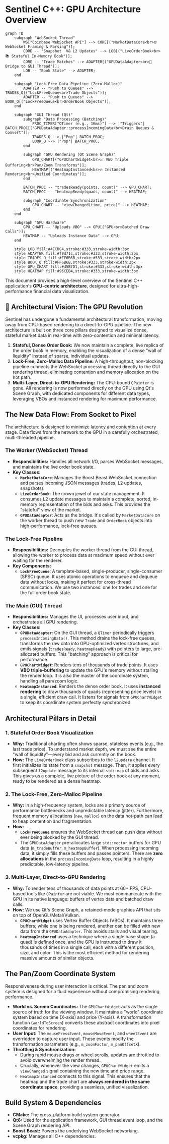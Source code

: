 # Sentinel C++: GPU Architecture Overview

```mermaid
graph TD
    subgraph "WebSocket Thread"
        WS["Coinbase WebSocket API"] --> CORE[("MarketDataCore<br>🌐 WebSocket Framing & Parsing")];
        CORE -- "Snapshot  V& L2 Updates" --> LOB[("LiveOrderBook<br>📚 Stateful In-Memory Book")];
        CORE -- "Trade Matches" --> ADAPTER[("GPUDataAdapter<br>🌉 Bridge to GUI Thread")];
        LOB -- "Book State" --> ADAPTER;
    end

    subgraph "Lock-Free Data Pipeline (Zero-Malloc)"
        ADAPTER -- "Push to Queues" --> TRADES_Q[("LockFreeQueue<br>Trade Objects")];
        ADAPTER -- "Push to Queues" --> BOOK_Q[("LockFreeQueue<br>OrderBook Objects")];
    end

    subgraph "GUI Thread (Qt)"
        subgraph "Data Processing (Batching)"
            PROC_TIMER["QTimer (e.g., 16ms)"] --> |"Triggers"| BATCH_PROC[("GPUDataAdapter::processIncomingData<br>Drain Queues & Convert")];
            TRADES_Q --> |"Pop"| BATCH_PROC;
            BOOK_Q --> |"Pop"| BATCH_PROC;
        end

        subgraph "GPU Rendering (Qt Scene Graph)"
            GPU_CHART[("GPUChartWidget<br>📈 VBO Triple Buffering<br>Pan/Zoom Transforms")];
            HEATMAP[("HeatmapInstanced<br>🔥 Instanced Rendering<br>Unified Coordinates")];
        end

        BATCH_PROC -- "tradesReady(points, count)" --> GPU_CHART;
        BATCH_PROC -- "heatmapReady(quads, count)" --> HEATMAP;

        subgraph "Coordinate Synchronization"
            GPU_CHART -- "viewChanged(time, price)" --> HEATMAP;
        end
    end

    subgraph "GPU Hardware"
        GPU_CHART -- "Uploads VBO" --> GPU[("GPU<br>Batched Draw Calls")];
        HEATMAP -- "Uploads Instance Data" --> GPU;
    end

    style LOB fill:#4ECDC4,stroke:#333,stroke-width:3px
    style ADAPTER fill:#f9d71c,stroke:#333,stroke-width:2px
    style TRADES_Q fill:#FF6B6B,stroke:#333,stroke-width:2px
    style BOOK_Q fill:#FF6B6B,stroke:#333,stroke-width:2px
    style GPU_CHART fill:#45B7D1,stroke:#333,stroke-width:3px
    style HEATMAP fill:#96CEB4,stroke:#333,stroke-width:3px
```

This document provides a high-level overview of the Sentinel C++ application's **GPU-centric architecture**, designed for ultra-high-performance financial data visualization.

## 🚀 **Architectural Vision: The GPU Revolution**

Sentinel has undergone a fundamental architectural transformation, moving away from CPU-based rendering to a direct-to-GPU pipeline. The new architecture is built on three core pillars designed to visualize dense, stateful market data in real-time with zero-contention and minimal latency.

1.  **Stateful, Dense Order Book:** We now maintain a complete, live replica of the order book in memory, enabling the visualization of a dense "wall of liquidity" instead of sparse, individual updates.
2.  **Lock-Free, Zero-Malloc Data Pipeline:** A high-throughput, non-blocking pipeline connects the WebSocket processing thread directly to the GUI rendering thread, eliminating contention and memory allocation on the hot path.
3.  **Multi-Layer, Direct-to-GPU Rendering:** The CPU-bound `QPainter` is gone. All rendering is now performed directly on the GPU using Qt's Scene Graph, with dedicated components for different data types, leveraging VBOs and instanced rendering for maximum performance.

## The New Data Flow: From Socket to Pixel

The architecture is designed to minimize latency and contention at every stage. Data flows from the network to the GPU in a carefully orchestrated, multi-threaded pipeline.

### The Worker (WebSocket) Thread
-   **Responsibilities:** Handles all network I/O, parses WebSocket messages, and maintains the live order book state.
-   **Key Classes:**
    -   **`MarketDataCore`**: Manages the Boost.Beast WebSocket connection and parses incoming JSON messages (trades, L2 updates, snapshots).
    -   **`LiveOrderBook`**: The crown jewel of our state management. It consumes L2 update messages to maintain a complete, sorted, in-memory representation of the bids and asks. This provides the "stateful" view of the market.
    -   **`GPUDataAdapter`**: Acts as the bridge. It's called by `MarketDataCore` on the worker thread to push new `Trade` and `OrderBook` objects into high-performance, lock-free queues.

### The Lock-Free Pipeline
-   **Responsibilities:** Decouples the worker thread from the GUI thread, allowing the worker to process data at maximum speed without ever waiting for the renderer.
-   **Key Components:**
    -   **`LockFreeQueue`**: A template-based, single-producer, single-consumer (SPSC) queue. It uses atomic operations to enqueue and dequeue data without locks, making it perfect for cross-thread communication. We use two instances: one for trades and one for the full order book state.

### The Main (GUI) Thread
-   **Responsibilities:** Manages the UI, processes user input, and orchestrates all GPU rendering.
-   **Key Classes:**
    -   **`GPUDataAdapter`**: On the GUI thread, a `QTimer` periodically triggers `processIncomingData()`. This method drains the lock-free queues, transforms the raw data into GPU-optimized vertex structures, and emits signals (`tradesReady`, `heatmapReady`) with pointers to large, pre-allocated buffers. This "batching" approach is critical for performance.
    -   **`GPUChartWidget`**: Renders tens of thousands of trade points. It uses **VBO triple-buffering** to update the GPU's memory without stalling the render loop. It is also the master of the coordinate system, handling all pan/zoom logic.
    -   **`HeatmapInstanced`**: Renders the dense order book. It uses **instanced rendering** to draw thousands of quads (representing price levels) in a single, efficient draw call. It listens for signals from `GPUChartWidget` to keep its coordinate system perfectly synchronized.

## Architectural Pillars in Detail

### 1. Stateful Order Book Visualization
-   **Why:** Traditional charting often shows sparse, stateless events (e.g., the last trade price). To understand market depth, we must see the entire "wall of liquidity"—every bid and ask currently on the book.
-   **How:** The `LiveOrderBook` class subscribes to the `l2update` channel. It first initializes its state from a `snapshot` message. Then, it applies every subsequent `l2update` message to its internal `std::map` of bids and asks. This gives us a complete, live picture of the order book at any moment, ready to be rendered as a dense heatmap.

### 2. The Lock-Free, Zero-Malloc Pipeline
-   **Why:** In a high-frequency system, locks are a primary source of performance bottlenecks and unpredictable latency (jitter). Furthermore, frequent memory allocations (`new`, `malloc`) on the data hot-path can lead to heap contention and fragmentation.
-   **How:**
    -   **`LockFreeQueue`** ensures the WebSocket thread can push data without ever being blocked by the GUI thread.
    -   The `GPUDataAdapter` pre-allocates large `std::vector` buffers for GPU data (`m_tradeBuffer`, `m_heatmapBuffer`). When processing incoming data, it simply fills these buffers and passes pointers. There are **zero allocations** in the `processIncomingData` loop, resulting in a highly predictable, low-latency pipeline.

### 3. Multi-Layer, Direct-to-GPU Rendering
-   **Why:** To render tens of thousands of data points at 60+ FPS, CPU-based tools like `QPainter` are not viable. We must communicate with the GPU in its native language: buffers of vertex data and batched draw calls.
-   **How:** We use Qt's Scene Graph, a retained-mode graphics API that sits on top of OpenGL/Metal/Vulkan.
    -   **`GPUChartWidget`** uses Vertex Buffer Objects (VBOs). It maintains three buffers; while one is being rendered, another can be filled with new data from the `GPUDataAdapter`. This avoids stalls and visual tearing.
    -   **`HeatmapInstanced`** uses a technique where a single base shape (a quad) is defined once, and the GPU is instructed to draw it thousands of times in a single call, each with a different position, size, and color. This is the most efficient method for rendering massive amounts of similar objects.

## The Pan/Zoom Coordinate System
Responsiveness during user interaction is critical. The pan and zoom system is designed for a fluid experience without compromising rendering performance.

-   **World vs. Screen Coordinates:** The `GPUChartWidget` acts as the single source of truth for the viewing window. It maintains a "world" coordinate system based on time (X-axis) and price (Y-axis). A transformation function (`worldToScreen`) converts these abstract coordinates into pixel coordinates for rendering.
-   **User Input:** The `mousePressEvent`, `mouseMoveEvent`, and `wheelEvent` are overridden to capture user input. These events modify the transformation parameters (e.g., `m_zoomFactor`, `m_panOffsetX`).
-   **Throttling & Synchronization:**
    - During rapid mouse drags or wheel scrolls, updates are throttled to avoid overwhelming the render thread.
    - Crucially, whenever the view changes, `GPUChartWidget` emits a `viewChanged` signal containing the new time and price range.
    - `HeatmapInstanced` connects to this signal. This ensures that the heatmap and the trade chart are **always rendered in the same coordinate space**, providing a seamless, unified visualization.

## Build System & Dependencies
-   **CMake:** The cross-platform build system generator.
-   **Qt6:** Used for the application framework, GUI thread event loop, and the Scene Graph rendering API.
-   **Boost.Beast:** Powers the underlying WebSocket networking.
-   **vcpkg:** Manages all C++ dependencies. 